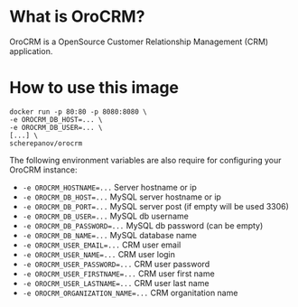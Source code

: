 # What is OroCRM?

OroCRM is a OpenSource Customer Relationship Management (CRM) application.


# How to use this image

    docker run -p 80:80 -p 8080:8080 \
    -e OROCRM_DB_HOST=... \
    -e OROCRM_DB_USER=... \
    [...] \
    scherepanov/orocrm

The following environment variables are also require for configuring your OroCRM instance:

-	`-e OROCRM_HOSTNAME=...` Server hostname or ip
-	`-e OROCRM_DB_HOST=...` MySQL server hostname or ip
-	`-e OROCRM_DB_PORT=...` MySQL server post (if empty will be used 3306)
-	`-e OROCRM_DB_USER=...` MySQL db username
-	`-e OROCRM_DB_PASSWORD=...` MySQL db password (can be empty)
-	`-e OROCRM_DB_NAME=...` MySQL database name
-	`-e OROCRM_USER_EMAIL=...` CRM user email
-	`-e OROCRM_USER_NAME=...` CRM user login
-	`-e OROCRM_USER_PASSWORD=...` CRM user password
-	`-e OROCRM_USER_FIRSTNAME=...` CRM user first name
-	`-e OROCRM_USER_LASTNAME=...` CRM user last name
-	`-e OROCRM_ORGANIZATION_NAME=...` CRM organitation name

